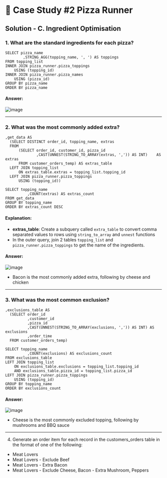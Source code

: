 # 🍕 Case Study #2 Pizza Runner

## Solution - C. Ingredient Optimisation

### 1. What are the standard ingredients for each pizza?
```
SELECT pizza_name
		,STRING_AGG(topping_name, ', ') AS toppings
FROM topping_list
INNER JOIN pizza_runner.pizza_toppings
	USING (topping_id)
INNER JOIN pizza_runner.pizza_names
	USING (pizza_id)
GROUP BY pizza_name
ORDER BY pizza_name
```

#### Answer:
![image](https://github.com/han-tran-gia/8-weeks-sql-challenge/assets/144699083/4ddb48c2-42e6-427d-9759-189510ea3138)

***

### 2. What was the most commonly added extra?
```
,get_data AS
  (SELECT DISTINCT order_id, topping_name, extras
  FROM 
      (SELECT order_id, customer_id, pizza_id
              ,CAST(UNNEST(STRING_TO_ARRAY(extras, ',')) AS INT)	AS extras 
      FROM customer_orders_temp) AS extras_table
  LEFT JOIN topping_list
      ON extras_table.extras = topping_list.topping_id
  LEFT JOIN pizza_runner.pizza_toppings
      USING (topping_id))

SELECT topping_name
		  ,COUNT(extras) AS extras_count
FROM get_data
GROUP BY topping_name
ORDER BY extras_count DESC
```

#### Explanation:
- **extras_table**: Create a subquery called `extra_table` to convert comma separated values to rows using `string_to_array` and `unnest` functions
- In the outer query, join 2 tables `topping_list` and `pizza_runner.pizza_toppings` to get the name of the ingredients.

#### Answer:
![image](https://github.com/han-tran-gia/8-weeks-sql-challenge/assets/144699083/e8dd509b-910a-4985-bf41-0a32567355af)

- Bacon is the most commonly added extra, following by cheese and chicken

***

### 3. What was the most common exclusion?
```
,exclusions_table AS
  (SELECT order_id
          ,customer_id
          ,pizza_id
          ,CAST(UNNEST(STRING_TO_ARRAY(exclusions, ',')) AS INT) AS exclusions 
          ,order_time
  FROM customer_orders_temp)

SELECT topping_name
		  ,COUNT(exclusions) AS exclusions_count
FROM exclusions_table
LEFT JOIN topping_list
	ON exclusions_table.exclusions = topping_list.topping_id
	AND exclusions_table.pizza_id = topping_list.pizza_id
LEFT JOIN pizza_runner.pizza_toppings
	USING (topping_id)
GROUP BY topping_name
ORDER BY exclusions_count
```

#### Answer:
![image](https://github.com/han-tran-gia/8-weeks-sql-challenge/assets/144699083/2c321928-a206-4486-ac3d-e9e53558b34d)

- Cheese is the most commonly excluded topping, following by mushrooms and BBQ sauce

***

4. Generate an order item for each record in the customers_orders table in the format of one of the following:
- Meat Lovers
- Meat Lovers - Exclude Beef
- Meat Lovers - Extra Bacon
- Meat Lovers - Exclude Cheese, Bacon - Extra Mushroom, Peppers

